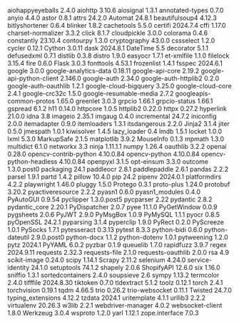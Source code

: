 aiohappyeyeballs         2.4.0
aiohttp                  3.10.6
aiosignal                1.3.1
annotated-types          0.7.0
anyio                    4.4.0
astor                    0.8.1
attrs                    24.2.0
Automat                  24.8.1
beautifulsoup4           4.12.3
bitlyshortener           0.6.4
blinker                  1.8.2
cachetools               5.5.0
certifi                  2024.7.4
cffi                     1.17.0
charset-normalizer       3.3.2
click                    8.1.7
cloudpickle              3.0.0
colorama                 0.4.6
constantly               23.10.4
contourpy                1.3.0
cryptography             43.0.0
cssselect                1.2.0
cycler                   0.12.1
Cython                   3.0.11
dask                     2024.8.1
DateTime                 5.5
decorator                5.1.1
defusedxml               0.7.1
distlib                  0.3.8
distro                   1.9.0
easyocr                  1.7.1
et-xmlfile               1.1.0
filelock                 3.15.4
fire                     0.6.0
Flask                    3.0.3
fonttools                4.53.1
frozenlist               1.4.1
fsspec                   2024.6.1
google                   3.0.0
google-analytics-data    0.18.11
google-api-core          2.19.2
google-api-python-client 2.146.0
google-auth              2.34.0
google-auth-httplib2     0.2.0
google-auth-oauthlib     1.2.1
google-cloud-bigquery    3.25.0
google-cloud-core        2.4.1
google-crc32c            1.5.0
google-resumable-media   2.7.2
googleapis-common-protos 1.65.0
greenlet                 3.0.3
grpcio                   1.66.1
grpcio-status            1.66.1
gspread                  6.1.2
h11                      0.14.0
httpcore                 1.0.5
httplib2                 0.22.0
httpx                    0.27.2
hyperlink                21.0.0
idna                     3.8
imageio                  2.35.1
imgaug                   0.4.0
incremental              24.7.2
iniconfig                2.0.0
itemadapter              0.9.0
itemloaders              1.3.1
itsdangerous             2.2.0
Jinja2                   3.1.4
jiter                    0.5.0
jmespath                 1.0.1
kiwisolver               1.4.5
lazy_loader              0.4
lmdb                     1.5.1
locket                   1.0.0
lxml                     5.3.0
MarkupSafe               2.1.5
matplotlib               3.9.2
MouseInfo                0.1.3
mpmath                   1.3.0
multidict                6.1.0
networkx                 3.3
ninja                    1.11.1.1
numpy                    1.26.4
oauthlib                 3.2.2
openai                   0.28.0
opencv-contrib-python    4.10.0.84
opencv-python            4.10.0.84
opencv-python-headless   4.10.0.84
openpyxl                 3.1.5
opt-einsum               3.3.0
outcome                  1.3.0.post0
packaging                24.1
paddleocr                2.8.1
paddlepaddle             2.6.1
pandas                   2.2.2
parsel                   1.9.1
partd                    1.4.2
pillow                   10.4.0
pip                      24.2
pipenv                   2024.0.1
platformdirs             4.2.2
playwright               1.46.0
pluggy                   1.5.0
Protego                  0.3.1
proto-plus               1.24.0
protobuf                 3.20.2
pyactiveresource         2.2.2
pyasn1                   0.6.0
pyasn1_modules           0.4.0
PyAutoGUI                0.9.54
pyclipper                1.3.0.post5
pycparser                2.22
pydantic                 2.8.2
pydantic_core            2.20.1
PyDispatcher             2.0.7
pyee                     11.1.0
PyGetWindow              0.0.9
pygsheets                2.0.6
PyJWT                    2.9.0
PyMsgBox                 1.0.9
PyMySQL                  1.1.1
pyocr                    0.8.5
pyOpenSSL                24.2.1
pyparsing                3.1.4
pyperclip                1.9.0
PyRect                   0.2.0
PyScreeze                1.0.1
PySocks                  1.7.1
pytesseract              0.3.13
pytest                   8.3.3
python-bidi              0.6.0
python-dateutil          2.9.0.post0
python-docx              1.1.2
python-dotenv            1.0.1
pytweening               1.2.0
pytz                     2024.1
PyYAML                   6.0.2
pyzbar                   0.1.9
queuelib                 1.7.0
rapidfuzz                3.9.7
regex                    2024.9.11
requests                 2.32.3
requests-file            2.1.0
requests-oauthlib        2.0.0
rsa                      4.9
scikit-image             0.24.0
scipy                    1.14.1
Scrapy                   2.11.2
selenium                 4.24.0
service-identity         24.1.0
setuptools               74.1.2
shapely                  2.0.6
ShopifyAPI               12.6.0
six                      1.16.0
sniffio                  1.3.1
sortedcontainers         2.4.0
soupsieve                2.6
sympy                    1.13.2
termcolor                2.4.0
tifffile                 2024.8.30
tiktoken                 0.7.0
tldextract               5.1.2
toolz                    0.12.1
torch                    2.4.1
torchvision              0.19.1
tqdm                     4.66.5
trio                     0.26.2
trio-websocket           0.11.1
Twisted                  24.7.0
typing_extensions        4.12.2
tzdata                   2024.1
uritemplate              4.1.1
urllib3                  2.2.2
virtualenv               20.26.3
w3lib                    2.2.1
webdriver-manager        4.0.2
websocket-client         1.8.0
Werkzeug                 3.0.4
wsproto                  1.2.0
yarl                     1.12.1
zope.interface           7.0.3
